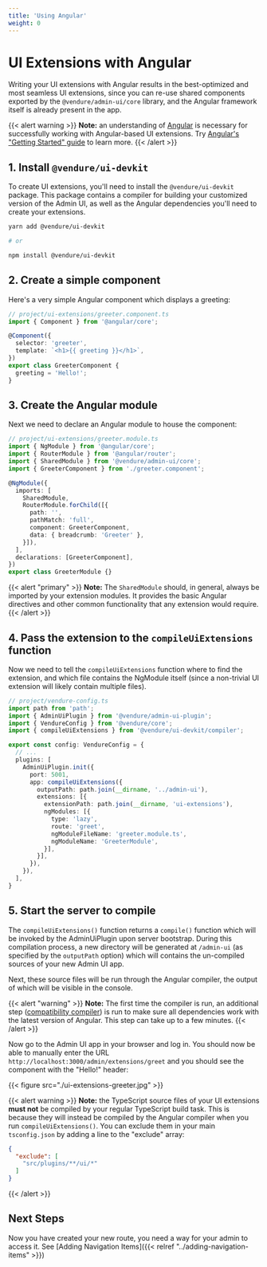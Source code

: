 ```yaml
---
title: 'Using Angular'
weight: 0
---
```


# UI Extensions with Angular

Writing your UI extensions with Angular results in the best-optimized and most seamless UI extensions, since you can re-use shared components exported by the `@vendure/admin-ui/core` library, and the Angular framework itself is already present in the app.

{{< alert warning >}}
**Note:** an understanding of [Angular](https://angular.io/) is necessary for successfully working with Angular-based UI extensions. Try [Angular's "Getting Started" guide](https://angular.io/start) to learn more.
{{< /alert >}}

## 1. Install `@vendure/ui-devkit`

To create UI extensions, you'll need to install the `@vendure/ui-devkit` package. This package contains a compiler for building your customized version of the Admin UI, as well as the Angular dependencies you'll need to create your extensions.

```bash
yarn add @vendure/ui-devkit

# or

npm install @vendure/ui-devkit
```

## 2. Create a simple component

Here's a very simple Angular component which displays a greeting:

```TypeScript
// project/ui-extensions/greeter.component.ts
import { Component } from '@angular/core';

@Component({
  selector: 'greeter',
  template: `<h1>{{ greeting }}</h1>`,
})
export class GreeterComponent {
  greeting = 'Hello!';
}
```

## 3. Create the Angular module

Next we need to declare an Angular module to house the component:

```TypeScript
// project/ui-extensions/greeter.module.ts
import { NgModule } from '@angular/core';
import { RouterModule } from '@angular/router';
import { SharedModule } from '@vendure/admin-ui/core';
import { GreeterComponent } from './greeter.component';

@NgModule({
  imports: [
    SharedModule,
    RouterModule.forChild([{
      path: '',
      pathMatch: 'full',
      component: GreeterComponent,
      data: { breadcrumb: 'Greeter' },
    }]),
  ],
  declarations: [GreeterComponent],
})
export class GreeterModule {}
```

{{< alert "primary" >}}
**Note:** The `SharedModule` should, in general, always be imported by your extension modules. It provides the basic Angular
directives and other common functionality that any extension would require.
{{< /alert >}}

## 4. Pass the extension to the `compileUiExtensions` function

Now we need to tell the `compileUiExtensions` function where to find the extension, and which file contains the NgModule itself (since a non-trivial UI extension will likely contain multiple files).

```TypeScript
// project/vendure-config.ts
import path from 'path';
import { AdminUiPlugin } from '@vendure/admin-ui-plugin';
import { VendureConfig } from '@vendure/core';
import { compileUiExtensions } from '@vendure/ui-devkit/compiler';

export const config: VendureConfig = {
  // ...
  plugins: [
    AdminUiPlugin.init({
      port: 5001,
      app: compileUiExtensions({
        outputPath: path.join(__dirname, '../admin-ui'),
        extensions: [{
          extensionPath: path.join(__dirname, 'ui-extensions'),
          ngModules: [{
            type: 'lazy',
            route: 'greet',
            ngModuleFileName: 'greeter.module.ts',
            ngModuleName: 'GreeterModule',
          }],
        }],
      }),
    }),
  ],
}
```

## 5. Start the server to compile

The `compileUiExtensions()` function returns a `compile()` function which will be invoked by the AdminUiPlugin upon server bootstrap. During this compilation process, a new directory will be generated at `/admin-ui` (as specified by the `outputPath` option) which will contains the un-compiled sources of your new Admin UI app.

Next, these source files will be run through the Angular compiler, the output of which will be visible in the console.

{{< alert "warning" >}}
**Note:** The first time the compiler is run, an additional step ([compatibility compiler](https://angular.io/guide/ivy#ivy-and-libraries)) is run to make sure all dependencies work with the latest version of Angular. This step can take up to a few minutes.
{{< /alert >}}

Now go to the Admin UI app in your browser and log in. You should now be able to manually enter the URL `http://localhost:3000/admin/extensions/greet` and you should see the component with the "Hello!" header:

{{< figure src="./ui-extensions-greeter.jpg" >}}

{{< alert warning >}}
**Note:** the TypeScript source files of your UI extensions **must not** be compiled by your regular TypeScript build task. This is because they will instead be compiled by the Angular compiler when you run `compileUiExtensions()`. You can exclude them in your main `tsconfig.json` by adding a line to the "exclude" array:
```json
{
  "exclude": [
    "src/plugins/**/ui/*"
  ]
}
```
{{< /alert >}}


## Next Steps

Now you have created your new route, you need a way for your admin to access it. See [Adding Navigation Items]({{< relref "../adding-navigation-items" >}})
